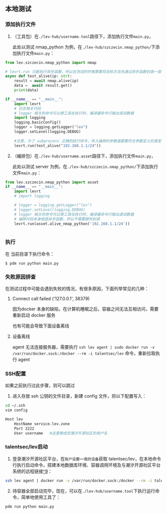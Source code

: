 ## 本地测试

### 添加执行文件

1. （工具包）在`./lev-hub/username.tool`路径下，添加执行文件`main.py`，

   此处以测试 nmap_python 为例，在`./lev-hub/szczecin.nmap_python/`下添加执行文件`main.py`：

```python
from lev.szczecin.nmap_python import nmap

# levrt.run 只能执行异步函数，所以在测试的时候需要将目标方法先通过异步函数封装一层
async def test_alive(ip: str):
    result = await nmap.alive(ip)
    data =  await result.get()
    print(data)

if __name__ == "__main__":
    import levrt
    # 日志相关代码
    # logger 相关的命令可以使工具在执行时，编译器命令行输出调试数据
    import logging
    logging.basicConfig()
    logger = logging.getLogger("lev")
    logger.setLevel(logging.DEBUG)
    
    #注意，为了 subprocess 正确的执行命令，传入编排的参数值都要符合参数定义的类型
    levrt.run(test_alive("192.168.1.1/24"))
```

2. （编排包）在`./lev-hub/username.asset`路径下，添加执行文件`main.py`，

   此处以测试 server 为例，在`./lev-hub/szczecin.nmap_python/`下添加执行文件`main.py`：

```python
from lev.szczecin.nmap_python import asset
if __name__ == "__main__":
    import levrt
    # import logging

    # logger = logging.getLogger("lev")
    # logger.setLevel(logging.DEBUG)
    # logger 相关的命令可以使工具在执行时，编译器命令行输出调试数据
    # 编排代码本身就是异步函数，所以不需要额外封装
    levrt.run(asset.alive_nmap_python('192.168.1.1/24'))
    
```

### 执行

在 当前目录下执行命令：

```shell
$ pdm run python main.py
```



### 失败原因排查

在测试过程中可能会遇到失败的情况，有很多原因，下面列举常见的几种：

1. Connect call failed ('127.0.0.1', 38379)

   因为docker 本身的缺陷，在计算机睡眠之后，容器之间无法互相访问，需要重新启动 docker 服务

   也有可能会导致下面设备离线

2. 设备离线

   agent 无法连接服务器，需要执行 `ssh lev agent | sudo docker run -v /var/run/docker.sock:/docker --rm -i talentsec/lev` 命令，重新拉取执行 agent

### SSH配置

如果之前执行过此步骤，则可以跳过

1. 进入存放 ssh 公钥的文件目录，新建 config 文件，将以下配置写入：

```bash
cd ~/.ssh
vim config

Host lev
    HostName service.lev.zone
    Port 2222
    User username	#这里换成您潮汐开源社区的用户名
```



### talentsec/lev启动

1. 登录潮汐开源社区平台，在`账户设置`—`我的设备`获取 talentsec/lev，在本地命令行执行启动命令，搭建本地数据库环境、容器调用环境及与潮汐开源社区平台系统的远程链接[^9](#talentsec/lev启用了哪些配置？)：

```bash
ssh lev agent | docker run -v /var/run/docker.sock:/docker --rm -i talentsec/lev
```

2. 待容器全部启动完毕，现在，可以在`./lev-hub/username.tool`下执行运行命令，简单地使用工具了：

```bash
pdm run python main.py
```
